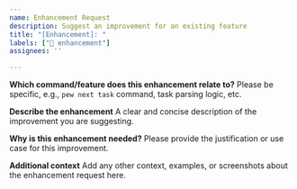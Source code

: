 ```yaml
---
name: Enhancement Request
description: Suggest an improvement for an existing feature
title: "[Enhancement]: "
labels: ["🔧 enhancement"]
assignees: ''

---
```


**Which command/feature does this enhancement relate to?**
Please be specific, e.g., `pew next task` command, task parsing logic, etc.

**Describe the enhancement**
A clear and concise description of the improvement you are suggesting.

**Why is this enhancement needed?**
Please provide the justification or use case for this improvement.

**Additional context**
Add any other context, examples, or screenshots about the enhancement request here. 
